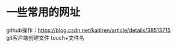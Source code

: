 # 一些常用的网址
github操作：https://blog.csdn.net/kaitiren/article/details/38513715<br>
git客户端创建文件 touch+文件名
